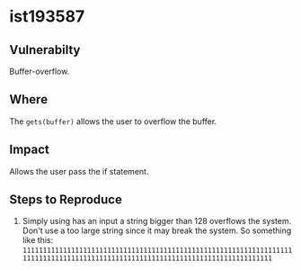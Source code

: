 # ist193587

## Vulnerabilty

Buffer-overflow.

## Where

The ```gets(buffer)``` allows the user to overflow the buffer.

## Impact

Allows the user pass the if statement.

## Steps to Reproduce
1. Simply using has an input a string bigger than 128 overflows the system. Don't use a too large string since it may break the system. So something like this: ```111111111111111111111111111111111111111111111111111111111111111111111111111111111111111111111111111111111111111111111111111111111```
